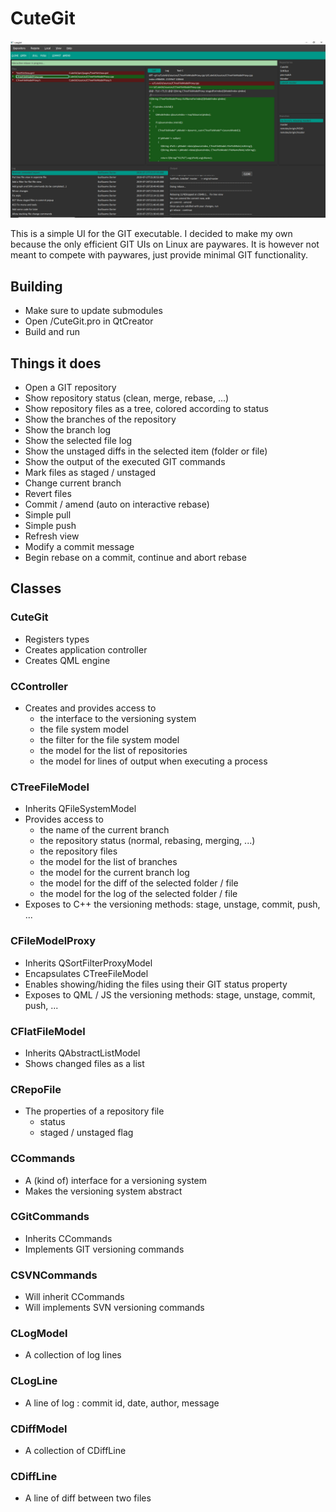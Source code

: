 # CuteGit

![alt text](https://github.com/Jango73/CuteGit/blob/master/Media/Screenshot01.jpg)

This is a simple UI for the GIT executable.
I decided to make my own because the only efficient GIT UIs on Linux are paywares.
It is however not meant to compete with paywares, just provide minimal GIT functionality.

## Building

- Make sure to update submodules
- Open /CuteGit.pro in QtCreator
- Build and run

## Things it does

* Open a GIT repository
* Show repository status (clean, merge, rebase, ...)
* Show repository files as a tree, colored according to status
* Show the branches of the repository
* Show the branch log
* Show the selected file log
* Show the unstaged diffs in the selected item (folder or file)
* Show the output of the executed GIT commands
* Mark files as staged / unstaged
* Change current branch
* Revert files
* Commit / amend (auto on interactive rebase)
* Simple pull
* Simple push
* Refresh view
* Modify a commit message
* Begin rebase on a commit, continue and abort rebase

## Classes

### CuteGit

* Registers types
* Creates application controller
* Creates QML engine

### CController

* Creates and provides access to
  * the interface to the versioning system
  * the file system model
  * the filter for the file system model
  * the model for the list of repositories
  * the model for lines of output when executing a process

### CTreeFileModel

* Inherits QFileSystemModel
* Provides access to
  * the name of the current branch
  * the repository status (normal, rebasing, merging, ...)
  * the repository files
  * the model for the list of branches
  * the model for the current branch log
  * the model for the diff of the selected folder / file
  * the model for the log of the selected folder / file
* Exposes to C++ the versioning methods: stage, unstage, commit, push, ...

### CFileModelProxy

* Inherits QSortFilterProxyModel
* Encapsulates CTreeFileModel
* Enables showing/hiding the files using their GIT status property
* Exposes to QML / JS the versioning methods: stage, unstage, commit, push, ...

### CFlatFileModel

* Inherits QAbstractListModel
* Shows changed files as a list

### CRepoFile

* The properties of a repository file
  * status
  * staged / unstaged flag

### CCommands

* A (kind of) interface for a versioning system
* Makes the versioning system abstract

### CGitCommands

* Inherits CCommands
* Implements GIT versioning commands

### CSVNCommands

* Will inherit CCommands
* Will implements SVN versioning commands

### CLogModel

* A collection of log lines

### CLogLine

* A line of log : commit id, date, author, message

### CDiffModel

* A collection of CDiffLine

### CDiffLine

* A line of diff between two files
